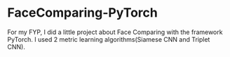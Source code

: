 # FaceComparing-PyTorch
For my FYP, I did a little project about Face Comparing with the framework PyTorch. 
I used 2 metric learning algorithms(Siamese CNN and Triplet CNN).
